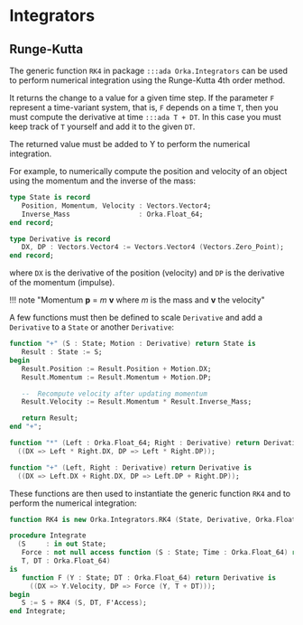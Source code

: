 # Integrators

## Runge-Kutta

The generic function `RK4` in package `:::ada Orka.Integrators` can be
used to perform numerical integration using the Runge-Kutta 4th order method.

It returns the change to a value for a given time step.
If the parameter `F` represent a time-variant system, that is, `F` depends on a time `T`,
then you must compute the derivative at time `:::ada T + DT`. In this case you
must keep track of `T` yourself and add it to the given `DT`.

The returned value must be added to Y to perform the numerical integration.

For example, to numerically compute the position and velocity of an object
using the momentum and the inverse of the mass:

```ada
type State is record
   Position, Momentum, Velocity : Vectors.Vector4;
   Inverse_Mass                 : Orka.Float_64;
end record;

type Derivative is record
   DX, DP : Vectors.Vector4 := Vectors.Vector4 (Vectors.Zero_Point);
end record;
```

where `DX` is the derivative of the position (velocity) and `DP` is the
derivative of the momentum (impulse).

!!! note "Momentum **p** = *m* **v** where *m* is the mass and **v** the velocity"

A few functions must then be defined to scale  `Derivative` and add a
`Derivative` to a `State` or another `Derivative`:

```ada
function "+" (S : State; Motion : Derivative) return State is
   Result : State := S;
begin
   Result.Position := Result.Position + Motion.DX;
   Result.Momentum := Result.Momentum + Motion.DP;

   --  Recompute velocity after updating momentum
   Result.Velocity := Result.Momentum * Result.Inverse_Mass;

   return Result;
end "+";

function "*" (Left : Orka.Float_64; Right : Derivative) return Derivative is
  ((DX => Left * Right.DX, DP => Left * Right.DP));

function "+" (Left, Right : Derivative) return Derivative is
  ((DX => Left.DX + Right.DX, DP => Left.DP + Right.DP));
```

These functions are then used to instantiate the generic function `RK4`
and to perform the numerical integration:

```ada
function RK4 is new Orka.Integrators.RK4 (State, Derivative, Orka.Float_64);

procedure Integrate
  (S     : in out State;
   Force : not null access function (S : State; Time : Orka.Float_64) return Vectors.Vector4;
   T, DT : Orka.Float_64)
is
   function F (Y : State; DT : Orka.Float_64) return Derivative is
     ((DX => Y.Velocity, DP => Force (Y, T + DT)));
begin
   S := S + RK4 (S, DT, F'Access);
end Integrate;
```
